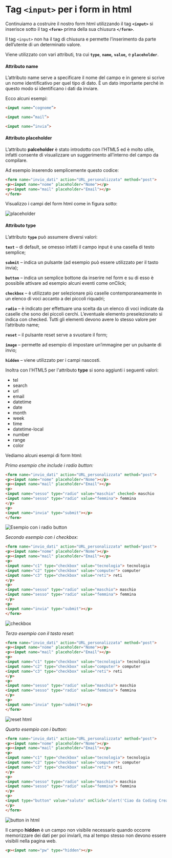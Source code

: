 # Tag **`<input>`** per i form in html

Continuiamo a costruire il nostro form html utilizzando il tag **`<input>`** si inserisce sotto il tag **`<form>`** prima della sua chiusura **`</form>`**.

Il tag `<input>` non ha il tag di chiusura e permette l’inserimento da parte dell’utente di un determinato valore.

Viene utilizzato con vari attributi, tra cui **`type`**, **`name`,** **`value`,** e **`placeholder`**.



#### Attributo name

L’attributo name serve a specificare il nome del campo e in genere si scrive un nome identificativo per quel tipo di dato. È un dato importante perché in questo modo si identificano i dati da inviare.

Ecco alcuni esempi:

```html
<input name=”cognome”>

<input name=”mail”>

<input name=”invia”> 
```


#### Attributo placeholder

L’attributo **palceholder** è stato introdotto con l’HTML5 ed è molto utile, infatti consente di visualizzare un suggerimento all’interno del campo da compilare.

Ad esempio inserendo semplicemente questo codice:

```html
<form name="invio_dati" action="URL_personalizzata" method="post">
<p><input name="nome" placeholder="Nome"></p>
<p><input name="mail" placeholder="Email"></p>
</form>
```

Visualizzo i campi del form html come in figura sotto:

![placeholder](https://www.codingcreativo.it/wp-content/uploads/2019/03/placeholder-1.jpg)

#### Attributo type

L’attributo **`type`** può assumere diversi valori:

**`text`** – di default, se omesso infatti il campo input è una casella di testo semplice;

**`submit`** – indica un pulsante (ad esempio può essere utilizzato per il tasto invia);

**`button`** – indica un semplice bottone da inserire nel form e su di esso è possibile attivare ad esempio alcuni eventi come onClick;

**`checkbox`** – è utilizzato per selezionare più caselle contemporaneamente in un elenco di voci accanto a dei piccoli riquadri;

**`radio`** – è indicato per effettuare una scelta da un elenco di voci indicate da caselle che sono dei piccoli cerchi. L’eventuale elemento preselezionato si indica con checked. Tutti gli elementi devono avere lo stesso valore per l’attributo name;

**`reset`** – il pulsante reset serve a svuotare il form;

**`image`** – permette ad esempio di impostare un’immagine per un pulsante di invio;

**`hidden`** – viene utilizzato per i campi nascosti.



Inoltra con l'HTML5 per l'attributo **type** si sono aggiunti i seguenti valori:

- tel
- search
- url
- email
- datetime
- date
- month
- week
- time
- datetime-local
- number
- range
- color



Vediamo alcuni esempi di form html:

*Primo esempio che include i radio button:*

```html
<form name="invio_dati" action="URL_personalizzata" method="post">
<p><input name="nome" placeholder="Nome"></p>
<p><input name="mail" placeholder="Email"></p>
<p>
<input name="sesso" type="radio" value="maschio" checked> maschio
<input name="sesso" type="radio" value="femmina"> femmina
</p>
<p>
<input name="invia" type="submit"></p>
</form>
```

![Esempio con i radio button](https://www.codingcreativo.it/wp-content/uploads/2019/03/radio_button_html.jpg)

*Secondo esempio con i checkbox:*

```html
<form name="invio_dati" action="URL_personalizzata" method="post">
<p><input name="nome" placeholder="Nome"></p>
<p><input name="mail" placeholder="Email"></p>
<p>
<input name="c1" type="checkbox" value="tecnologia"> tecnologia
<input name="c2" type="checkbox" value="computer"> computer	
<input name="c3" type="checkbox" value="reti"> reti	
</p>
<p>
<input name="sesso" type="radio" value="maschio"> maschio
<input name="sesso" type="radio" value="femmina"> femmina
</p>
<p>
<input name="invia" type="submit"></p>
</form>
```

![checkbox](https://www.codingcreativo.it/wp-content/uploads/2019/03/checkbox.jpg)

*Terzo esempio con il tasto reset:*

```html
<form name="invio_dati" action="URL_personalizzata" method="post">
<p><input name="nome" placeholder="Nome"></p>
<p><input name="mail" placeholder="Email"></p>
<p>
<input name="c1" type="checkbox" value="tecnologia"> tecnologia
<input name="c2" type="checkbox" value="computer"> computer	
<input name="c3" type="checkbox" value="reti"> reti	
</p>
<p>
<input name="sesso" type="radio" value="maschio"> maschio
<input name="sesso" type="radio" value="femmina"> femmina
</p>
<p>
<input name="invia" type="submit"></p>
</form>
```

![reset html](https://www.codingcreativo.it/wp-content/uploads/2019/03/resetta.jpg)

*Quarto esempio con i button:*

```html
<form name="invio_dati" action="URL_personalizzata" method="post">
<p><input name="nome" placeholder="Nome"></p>
<p><input name="mail" placeholder="Email"></p>
<p>
<input name="c1" type="checkbox" value="tecnologia"> tecnologia
<input name="c2" type="checkbox" value="computer"> computer	
<input name="c3" type="checkbox" value="reti"> reti	
</p>
<p>
<input name="sesso" type="radio" value="maschio"> maschio
<input name="sesso" type="radio" value="femmina"> femmina
</p>
<p>
<input type="button" value="saluto" onClick="alert('Ciao da Coding Creativo');" />
</p>
</form>
```

![button in html](https://www.codingcreativo.it/wp-content/uploads/2019/03/button_html.jpg)

Il campo **hidden** è un campo non visibile necessario quando occorre memorizzare dei dati per poi inviarli, ma al tempo stesso non devono essere visibili nella pagina web.

```html
<p><input name="pw" type="hidden"></p>
```